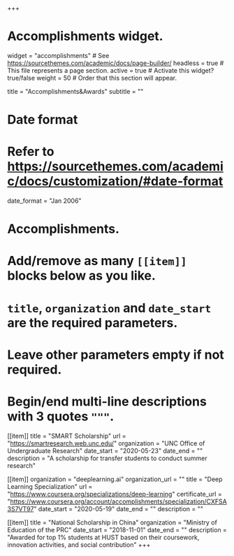 +++
# Accomplishments widget.
widget = "accomplishments"  # See https://sourcethemes.com/academic/docs/page-builder/
headless = true  # This file represents a page section.
active = true  # Activate this widget? true/false
weight = 50  # Order that this section will appear.

title = "Accomplish&shy;ments&Awards"
subtitle = ""

# Date format
#   Refer to https://sourcethemes.com/academic/docs/customization/#date-format
date_format = "Jan 2006"

# Accomplishments.
#   Add/remove as many `[[item]]` blocks below as you like.
#   `title`, `organization` and `date_start` are the required parameters.
#   Leave other parameters empty if not required.
#   Begin/end multi-line descriptions with 3 quotes `"""`.

[[item]]
  title = "SMART Scholarship"
  url = "https://smartresearch.web.unc.edu/"
  organization = "UNC Office of Undergraduate Research"
  date_start = "2020-05-23"
  date_end = ""
  description = "A scholarship for transfer students to conduct summer research"

[[item]]
  organization = "deeplearning.ai"
  organization_url = ""
  title = "Deep Learning Specialization"
  url = "https://www.coursera.org/specializations/deep-learning"
  certificate_url = "https://www.coursera.org/account/accomplishments/specialization/CXFSA3S7VT97"
  date_start = "2020-05-19"
  date_end = ""
  description = ""

[[item]]
  title = "National Scholarship in China"
  organization = "Ministry of Education of the PRC"
  date_start = "2018-11-01"
  date_end = ""
  description = "Awarded for top 1% students at HUST based on their coursework, innovation activities, and social contribution"
+++
